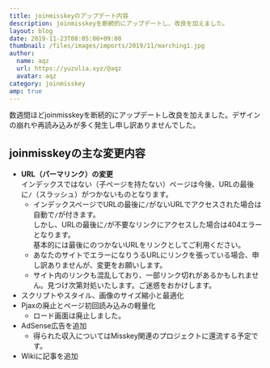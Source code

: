 ```yaml
---
title: joinmisskeyのアップデート内容
description: joinmisskeyを断続的にアップデートし、改良を加えました。
layout: blog
date: 2019-11-23T08:05:00+09:00
thumbnail: /files/images/imports/2019/11/marching1.jpg
author:
  name: aqz
  url: https://yuzulia.xyz/@aqz
  avatar: aqz
category: joinmisskey
amp: true
---
```

数週間ほどjoinmisskeyを断続的にアップデートし改良を加えました。デザインの崩れや再読み込みが多く発生し申し訳ありませんでした。

## joinmisskeyの主な変更内容
- **URL（パーマリンク）の変更**  
  インデックスではない（子ページを持たない）ページは今後、URLの最後に`/`（スラッシュ）がつかないものとなります。
  * インデックスページでURLの最後に`/`がないURLでアクセスされた場合は自動で`/`が付きます。  
    しかし、URLの最後に`/`が不要なリンクにアクセスした場合は404エラーとなります。  
    基本的には最後にのつかないURLをリンクとしてご利用ください。
  * あなたのサイトでエラーになりうるURLにリンクを張っている場合、申し訳ありませんが、変更をお願いします。
  * サイト内のリンクも混乱しており、一部リンク切れがあるかもしれません。見つけ次第対処いたします。ご迷惑をおかけします。
- スクリプトやスタイル、画像のサイズ縮小と最適化
- Pjaxの廃止とページ初回読み込みの軽量化
  * ロード画面は廃止しました。
- AdSense広告を追加
  * 得られた収入についてはMisskey関連のプロジェクトに還流する予定です。
- Wikiに記事を追加
